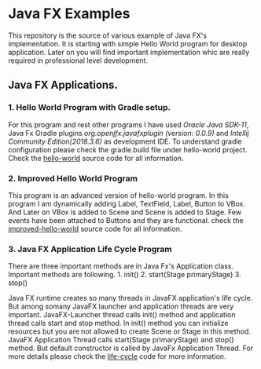 # Java FX Examples
This repository is the source of various example of Java FX's implementation. It is starting with simple Hello World program for desktop application. Later on you will find important implementation whic are really required in professional level development.

## Java FX Applications.

### 1. Hello World Program with Gradle setup.
For this program and rest other programs I have used *Oracle Java SDK-11*, Java Fx Gradle plugins *org.openjfx.javafxplugin (version: 0.0.9)* and *Intellij Community Edition(2018.3.6)* as development IDE. To understand gradle configuration please check the gradle.build file under hello-world project. Check the [hello-world](https://github.com/dasdipanjan/java-fx-repo/tree/master/hello-world) source code for all information.

### 2. Improved Hello World Program 
This program is an advanced version of hello-world program. In this program I am dynamically adding Label, TextField, Label, Button to VBox. And Later on VBox is added to Scene and Scene is added to Stage.
Few events have been attached to Buttons and they are functional. check the [improved-hello-world](https://github.com/dasdipanjan/java-fx-repo/tree/master/improved-hello-world) source code for all information.

### 3. Java FX Application Life Cycle Program
There are three important methods are in Java Fx's Application class. Important methods are following.
    1. init()
    2. start(Stage primaryStage)
    3. stop()

Java FX runtime creates so many threads in JavaFX application's life cycle. But among somany JavaFX launcher and application threads are very important. JavaFX-Launcher thread calls init() method and application thread calls start and stop method. In init() method you can initialize resources but you are not allowed to create Scene or Stage in this method. JavaFX Application Thread calls start(Stage primaryStage) and stop() method. But default constructor is called by JavaFx Application Thread.
For more details please check the [life-cycle](https://github.com/dasdipanjan/java-fx-repo/tree/master/fx-lifecycle) code for more information.
